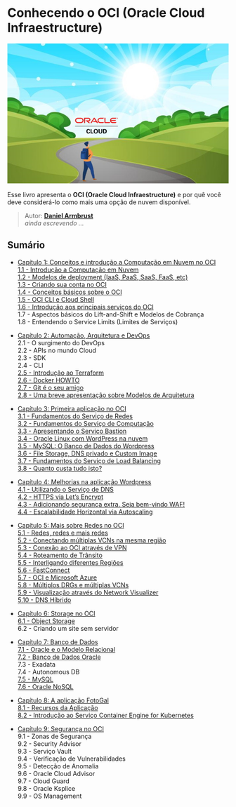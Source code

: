 # Conhecendo o OCI (Oracle Cloud Infraestructure)

![alt_text](./chapter-1/images/conhecendo-oci-livro-logo.jpg "Conhecendo o OCI")

Esse livro apresenta o **OCI (Oracle Cloud Infraestructure)** e por quê você deve considerá-lo como mais uma opção de nuvem disponível.

> Autor: **[Daniel Armbrust](https://github.com/daniel-armbrust)** <br>
> _ainda escrevendo ..._

## Sumário

- [Capítulo 1: Conceitos e introdução a Computação em Nuvem no OCI](https://github.com/daniel-armbrust/oci-book/blob/main/chapter-1/README.md) <br>
    [1.1 - Introdução a Computação em Nuvem](https://github.com/daniel-armbrust/oci-book/blob/main/chapter-1/1-1_intro-cloud-computing.md)<br>
    [1.2 - Modelos de deployment (IaaS, PaaS, SaaS, FaaS, etc)](https://github.com/daniel-armbrust/oci-book/blob/main/chapter-1/1-2_iaas-paas-saas.md) <br>
    [1.3 - Criando sua conta no OCI](https://github.com/daniel-armbrust/oci-book/blob/main/chapter-1/1-3_criando-sua-conta.md) <br>
    [1.4 - Conceitos básicos sobre o OCI](https://github.com/daniel-armbrust/oci-book/blob/main/chapter-1/1-4_conceitos-basicos.md) <br>
    [1.5 - OCI CLI e Cloud Shell](https://github.com/daniel-armbrust/oci-book/blob/main/chapter-1/1-5_ocicli-cloudshell.md) <br>
    [1.6 - Introdução aos principais serviços do OCI](https://github.com/daniel-armbrust/oci-book/blob/main/chapter-1/1-6_intro-principais-servicos.md) <br> 
    1.7 - Aspectos básicos do Lift-and-Shift e Modelos de Cobrança <br>
    1.8 - Entendendo o Service Limits (Limites de Serviços) <br>

- [Capítulo 2: Automação, Arquitetura e DevOps](https://github.com/daniel-armbrust/oci-book/blob/main/chapter-2/README.md) <br>
    2.1 - O surgimento do DevOps <br>
    2.2 - APIs no mundo Cloud <br>
    2.3 - SDK <br>
    2.4 - CLI <br>
    [2.5 - Introdução ao Terraform](https://github.com/daniel-armbrust/oci-book/blob/main/chapter-2/2-5_introducao-terraform.md) <br>
    [2.6 - Docker HOWTO](https://github.com/daniel-armbrust/oci-book/blob/main/chapter-2/2-6_docker-howto.md) <br>
    [2.7 - Git é o seu amigo](https://github.com/daniel-armbrust/oci-book/blob/main/chapter-2/2-7_git-amigo.md) <br>
    [2.8 - Uma breve apresentação sobre Modelos de Arquitetura](https://github.com/daniel-armbrust/oci-book/blob/main/chapter-2/2-8_modelos-arquitetura.md) <br>

- [Capítulo 3: Primeira aplicação no OCI](https://github.com/daniel-armbrust/oci-book/blob/main/chapter-3/README.md) <br>
    [3.1 - Fundamentos do Serviço de Redes](https://github.com/daniel-armbrust/oci-book/blob/main/chapter-3/3-1_fundamentos-redes.md) <br>
    [3.2 - Fundamentos do Serviço de Computação](https://github.com/daniel-armbrust/oci-book/blob/main/chapter-3/3-2_fundamentos-computacao.md) <br>
    [3.3 - Apresentando o Serviço Bastion](https://github.com/daniel-armbrust/oci-book/blob/main/chapter-3/3-3_servico-bastion.md) <br>
    [3.4 - Oracle Linux com WordPress na nuvem](https://github.com/daniel-armbrust/oci-book/blob/main/chapter-3/3-4_oracle-linux-wordpress.md) <br>
    [3.5 - MySQL: O Banco de Dados do Wordpress](https://github.com/daniel-armbrust/oci-book/blob/main/chapter-3/3-5_wordpress-mysql-database.md) <br>
    [3.6 - File Storage, DNS privado e Custom Image](https://github.com/daniel-armbrust/oci-book/blob/main/chapter-3/3-6_wordpress-fss-dnsp-customimg.md) <br>
    [3.7 - Fundamentos do Serviço de Load Balancing](https://github.com/daniel-armbrust/oci-book/blob/main/chapter-3/3-7_fundamentos-load-balancing.md) <br>
    [3.8 - Quanto custa tudo isto?](https://github.com/daniel-armbrust/oci-book/blob/main/chapter-3/3-8_quanto-custa-wordpress.md) <br>

- [Capítulo 4: Melhorias na aplicação Wordpress](https://github.com/daniel-armbrust/oci-book/blob/main/chapter-4/README.md) <br>
   [4.1 - Utilizando o Serviço de DNS](https://github.com/daniel-armbrust/oci-book/blob/main/chapter-4/4-1_servico-dns.md) <br>
   [4.2 - HTTPS via Let’s Encrypt](https://github.com/daniel-armbrust/oci-book/blob/main/chapter-4/4-2_https-lets-encrypt.md) <br>
   [4.3 - Adicionando segurança extra. Seja bem-vindo WAF!](https://github.com/daniel-armbrust/oci-book/blob/main/chapter-4/4-3_seguranca-waf.md) <br>
   [4.4 - Escalabilidade Horizontal via Autoscaling](https://github.com/daniel-armbrust/oci-book/blob/main/chapter-4/4-4_escalabilidade-horizontal.md)<br>

- [Capítulo 5: Mais sobre Redes no OCI](https://github.com/daniel-armbrust/oci-book/blob/main/chapter-5/README.md) <br>
    [5.1 - Redes, redes e mais redes](https://github.com/daniel-armbrust/oci-book/blob/main/chapter-5/5-1_mais-sobre-redes-redes-redes.md) <br>
    [5.2 - Conectando múltiplas VCNs na mesma região](https://github.com/daniel-armbrust/oci-book/blob/main/chapter-5/5-2_mais-sobre-redes-multiplas-vcn-lpg-drg.md) <br>
    [5.3 - Conexão ao OCI através de VPN](https://github.com/daniel-armbrust/oci-book/blob/main/chapter-5/5-3_mais-sobre-redes-vpn.md) <br>
    [5.4 - Roteamento de Trânsito](https://github.com/daniel-armbrust/oci-book/blob/main/chapter-5/5-4_mais-sobre-redes-roteamento-transito.md) <br>
    [5.5 - Interligando diferentes Regiões](https://github.com/daniel-armbrust/oci-book/blob/main/chapter-5/5-5_mais-sobre-redes-interligando-regioes.md) <br>
    [5.6 - FastConnect](https://github.com/daniel-armbrust/oci-book/blob/main/chapter-5/5-6_mais-sobre-redes-fastconnect.md) <br>
    [5.7 - OCI e Microsoft Azure](https://github.com/daniel-armbrust/oci-book/blob/main/chapter-5/5-7_mais-sobre-redes-msazure.md) <br>
    [5.8 - Múltiplos DRGs e múltiplas VCNs](https://github.com/daniel-armbrust/oci-book/blob/main/chapter-5/5-8_mais-sobre-redes-multiplos-drgs-multiplos-vcns.md) <br>
    [5.9 - Visualização através do Network Visualizer](https://github.com/daniel-armbrust/oci-book/blob/main/chapter-5/5-9_mais-sobre-redes-net-visualizer.md) <br>
    [5.10 - DNS Híbrido](https://github.com/daniel-armbrust/oci-book/blob/main/chapter-5/5-10_mais-sobre-redes-hybrid-dns.md) <br>

- [Capítulo 6: Storage no OCI](https://github.com/daniel-armbrust/oci-book/blob/main/chapter-6/README.md) <br>
    [6.1 - Object Storage](https://github.com/daniel-armbrust/oci-book/blob/main/chapter-6/6-1_intro-object-storage.md) <br>
    6.2 - Criando um site sem servidor <br>

- [Capítulo 7: Banco de Dados](https://github.com/daniel-armbrust/oci-book/blob/main/chapter-7/README.md) <br>
    [7.1 - Oracle e o Modelo Relacional](https://github.com/daniel-armbrust/oci-book/blob/main/chapter-7/7-1_intro-relacional.md) <br>
    [7.2 - Banco de Dados Oracle](https://github.com/daniel-armbrust/oci-book/blob/main/chapter-7/7-2_banco-oracle.md) <br>
    7.3 - Exadata <br>
    7.4 - Autonomous DB <br>
    [7.5 - MySQL](https://github.com/daniel-armbrust/oci-book/blob/main/chapter-7/7-5_mysql.md) <br>
    [7.6 - Oracle NoSQL](https://github.com/daniel-armbrust/oci-book/blob/main/chapter-7/7-6_nosql.md) <br>

- [Capítulo 8: A aplicação FotoGal](https://github.com/daniel-armbrust/oci-book/blob/main/chapter-8/README.md) <br>
    [8.1 - Recursos da Aplicação](https://github.com/daniel-armbrust/oci-book/blob/main/chapter-8/8-1_fotogal-resources.md) <br>
    [8.2 - Introdução ao Serviço Container Engine for Kubernetes](https://github.com/daniel-armbrust/oci-book/blob/main/chapter-8/8-2_intro-oke.md) <br>
    
- [Capítulo 9: Segurança no OCI](https://github.com/daniel-armbrust/oci-book/blob/main/chapter-9/README.md) <br>
    9.1 - Zonas de Segurança <br>
    9.2 - Security Advisor <br>
    9.3 - Serviço Vault <br>
    9.4 - Verificação de Vulnerabilidades <br>
    9.5 - Detecção de Anomalia <br>
    9.6 - Oracle Cloud Advisor <br>
    9.7 - Cloud Guard <br>
    9.8 - Oracle Ksplice <br> 
    9.9 - OS Management <br>
